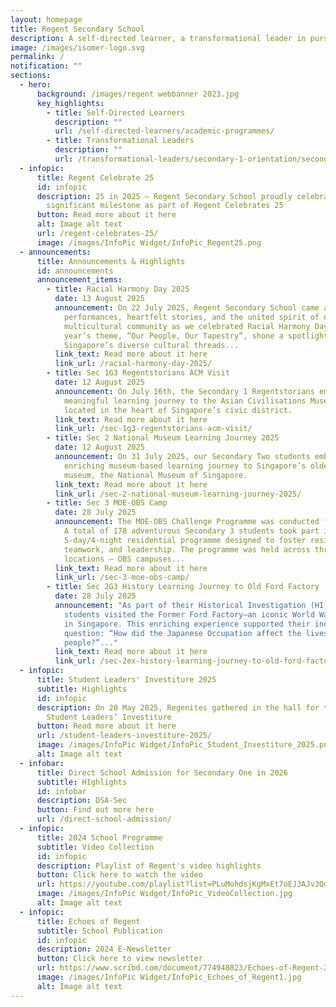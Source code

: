 ```yaml
---
layout: homepage
title: Regent Secondary School
description: A self-directed learner, a transformational leader in pursuit of excellence.
image: /images/isomer-logo.svg
permalink: /
notification: ""
sections:
  - hero:
      background: /images/regent webbanner 2023.jpg
      key_highlights:
        - title: Self-Directed Learners
          description: ""
          url: /self-directed-learners/academic-programmes/
        - title: Transformational Leaders
          description: ""
          url: /transformational-leaders/secondary-1-orientation/secondary-1-orientation-2024/
  - infopic:
      title: Regent Celebrate 25
      id: infopic
      description: 25 in 2025 – Regent Secondary School proudly celebrated this
        significant milestone as part of Regent Celebrates 25
      button: Read more about it here
      alt: Image alt text
      url: /regent-celebrates-25/
      image: /images/InfoPic Widget/InfoPic_Regent25.png
  - announcements:
      title: Announcements & Highlights
      id: announcements
      announcement_items:
        - title: Racial Harmony Day 2025
          date: 13 August 2025
          announcement: On 22 July 2025, Regent Secondary School came alive with vibrant
            performances, heartfelt stories, and the united spirit of our
            multicultural community as we celebrated Racial Harmony Day. This
            year’s theme, “Our People, Our Tapestry”, shone a spotlight on how
            Singapore’s diverse cultural threads...
          link_text: Read more about it here
          link_url: /racial-harmony-day-2025/
        - title: Sec 1G3 Regentstorians ACM Visit
          date: 12 August 2025
          announcement: On July 16th, the Secondary 1 Regentstorians embarked on a
            meaningful learning journey to the Asian Civilisations Museum (ACM),
            located in the heart of Singapore’s civic district.
          link_text: Read more about it here
          link_url: /sec-1g3-regentstorians-acm-visit/
        - title: Sec 2 National Museum Learning Journey 2025
          date: 12 August 2025
          announcement: On 31 July 2025, our Secondary Two students embarked on an
            enriching museum-based learning journey to Singapore’s oldest
            museum, the National Museum of Singapore.
          link_text: Read more about it here
          link_url: /sec-2-national-museum-learning-journey-2025/
        - title: Sec 3 MOE-OBS Camp
          date: 28 July 2025
          announcement: The MOE-OBS Challenge Programme was conducted from 14 to 18 July.
            A total of 178 adventurous Secondary 3 students took part in the
            5-day/4-night residential programme designed to foster resilience,
            teamwork, and leadership. The programme was held across three
            locations — OBS campuses...
          link_text: Read more about it here
          link_url: /sec-3-moe-obs-camp/
        - title: Sec 2G3 History Learning Journey to Old Ford Factory
          date: 28 July 2025
          announcement: "As part of their Historical Investigation (HI), Secondary 2G3
            students visited the Former Ford Factory—an iconic World War II site
            in Singapore. This enriching experience supported their inquiry
            question: “How did the Japanese Occupation affect the lives of the
            people?”..."
          link_text: Read more about it here
          link_url: /sec-2ex-history-learning-journey-to-old-ford-factory/
  - infopic:
      title: Student Leaders' Investiture 2025
      subtitle: Highlights
      id: infopic
      description: On 20 May 2025, Regenites gathered in the hall for the annual
        Student Leaders’ Investiture
      button: Read more about it here
      url: /student-leaders-investiture-2025/
      image: /images/InfoPic Widget/InfoPic_Student_Investiture_2025.png
      alt: Image alt text
  - infobar:
      title: Direct School Admission for Secondary One in 2026
      subtitle: HIghlights
      id: infobar
      description: DSA-Sec
      button: Find out more here
      url: /direct-school-admission/
  - infopic:
      title: 2024 School Programme
      subtitle: Video Collection
      id: infopic
      description: Playlist of Regent's video highlights
      button: Click here to watch the video
      url: https://youtube.com/playlist?list=PLuMohdsjKgMxEt7oEJ3AJv3QdFJlNwxqA&si=oNn09CmJt_QveLe7
      image: /images/InfoPic Widget/InfoPic_VideoCollection.jpg
      alt: Image alt text
  - infopic:
      title: Echoes of Regent
      subtitle: School Publication
      id: infopic
      description: 2024 E-Newsletter
      button: Click here to view newsletter
      url: https://www.scribd.com/document/774948823/Echoes-of-Regent-2024
      image: /images/InfoPic Widget/InfoPic_Echoes_of_Regent1.jpg
      alt: Image alt text
---
```

